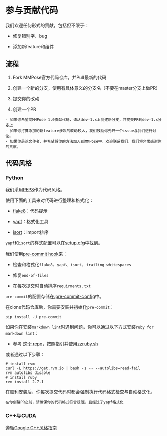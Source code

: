 # 参与贡献代码

我们欢迎任何形式的贡献，包括但不限于：

- 修复错别字、bug

- 添加新feature和组件

## 流程

1. Fork MMPose官方代码仓库，并Pull最新的代码

2. 创建一个新的分支，使用有具体意义的分支名（不要在master分支上做PR）

3. 提交你的改动

4. 创建一个PR

```Plain
- 如果你希望向MMPose 1.0贡献代码，请从dev-1.x上创建新分支，并提交PR到dev-1.x分支上
- 如果你打算添加的新feature涉及的改动较大，我们鼓励你先开一个issue与我们进行讨论。
- 如果你是论文作者，并希望将你的方法加入到MMPose中，欢迎联系我们，我们将非常感谢你的贡献。
```

## 代码风格

### Python

我们采用[PEP8](https://www.python.org/dev/peps/pep-0008/)作为代码风格。

使用下面的工具来对代码进行整理和格式化：

- [flake8](http://flake8.pycqa.org/en/latest/)：代码提示

- [yapf](https://github.com/google/yapf)：格式化工具

- [isort](https://github.com/timothycrosley/isort)：import排序

`yapf`和`isort`的样式配置可以在[setup.cfg](./setup.cfg)中找到。

我们使用[pre-commit hook](https://pre-commit.com/)来：

- 检查和格式化`flake8`、`yapf`、`isort`、`trailing whitespaces`

- 修复`end-of-files`

- 在每次提交时自动排序`requirments.txt`

`pre-commit`的配置存储在[.pre-commit-config](.../.pre-commit-config.yaml)中。

在clone代码仓库后，你需要安装并初始化`pre-commit`：

```Plain
pip install -U pre-commit
```

如果你在安装`markdown lint`时遇到问题，你可以通过以下方式安装`ruby for markdown lint`：

- 参考 [这个 repo](https://github.com/innerlee/setup)，按照指引并使用[zzruby.sh](https://github.com/innerlee/setup/blob/master/zzruby.sh)

或者通过以下步骤：

```Shell
# install rvm
curl -L https://get.rvm.io | bash -s -- --autolibs=read-fail
rvm autolibs disable
# install ruby
rvm install 2.7.1
```

在顺利安装后，你每次提交代码时都会强制执行代码格式检查与自动格式化。

```Plain
在你创建PR之前，请确保你的代码格式符合规范，且经过了yapf格式化
```

### C++与CUDA

遵循[Google C++风格指南](https://google.github.io/styleguide/cppguide.html)
